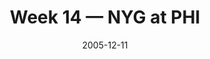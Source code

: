---
layout: game
title: Week 14 — NYG at PHI
season: 2005
game_id: 2005_14_NYG_PHI
week: 14
date: 2005-12-11
home_team: PHI
away_team: NYG
final_home: 23
final_away: 26
pbp_url: /assets/data/pbp/2005/2005_14_NYG_PHI.csv.gz
---